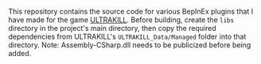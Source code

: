 This repository contains the source code for various BepInEx plugins that I have made for the game [ULTRAKILL](http://devilmayquake.com/).
Before building, create the `libs` directory in the project's main directory, then copy the required dependencies from ULTRAKILL's `ULTRAKILL_Data/Managed` folder into that directory.
Note: Assembly-CSharp.dll needs to be publicized before being added.
